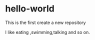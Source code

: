 # hello-world
This is the first create a new repository

I like eating ,swimming,talking and so on.
